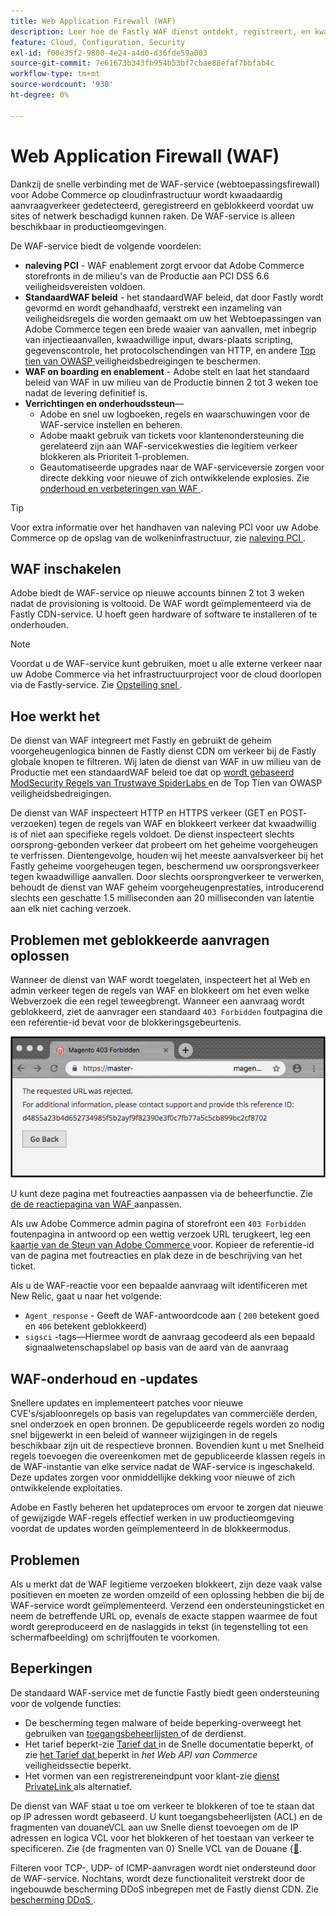 ```yaml
---
title: Web Application Firewall (WAF)
description: Leer hoe de Fastly WAF dienst ontdekt, registreert, en kwaadwillig verzoekverkeer blokkeert alvorens het het netwerk of de plaatsen van Adobe Commerce kan beschadigen.
feature: Cloud, Configuration, Security
exl-id: f00e35f2-9800-4e24-a4d0-d36fde59a003
source-git-commit: 7e61673b343fb954b53bf7cbae88efaf7bbfab4c
workflow-type: tm+mt
source-wordcount: '930'
ht-degree: 0%

---
```


# Web Application Firewall (WAF)

Dankzij de snelle verbinding met de WAF-service (webtoepassingsfirewall) voor Adobe Commerce op cloudinfrastructuur wordt kwaadaardig aanvraagverkeer gedetecteerd, geregistreerd en geblokkeerd voordat uw sites of netwerk beschadigd kunnen raken. De WAF-service is alleen beschikbaar in productieomgevingen.

De WAF-service biedt de volgende voordelen:

- **naleving PCI** - WAF enablement zorgt ervoor dat Adobe Commerce storefronts in de milieu&#39;s van de Productie aan PCI DSS 6.6 veiligheidsvereisten voldoen.
- **StandaardWAF beleid** - het standaardWAF beleid, dat door Fastly wordt gevormd en wordt gehandhaafd, verstrekt een inzameling van veiligheidsregels die worden gemaakt om uw het Webtoepassingen van Adobe Commerce tegen een brede waaier van aanvallen, met inbegrip van injectieaanvallen, kwaadwillige input, dwars-plaats scripting, gegevenscontrole, het protocolschendingen van HTTP, en andere [ Top tien van OWASP ](https://owasp.org/www-project-top-ten/) veiligheidsbedreigingen te beschermen.
- **WAF on boarding en enablement** - Adobe stelt en laat het standaard beleid van WAF in uw milieu van de Productie binnen 2 tot 3 weken toe nadat de levering definitief is.
- **Verrichtingen en onderhoudssteun**—
   - Adobe en snel uw logboeken, regels en waarschuwingen voor de WAF-service instellen en beheren.
   - Adobe maakt gebruik van tickets voor klantenondersteuning die gerelateerd zijn aan WAF-servicekwesties die legitiem verkeer blokkeren als Prioriteit 1-problemen.
   - Geautomatiseerde upgrades naar de WAF-serviceversie zorgen voor directe dekking voor nieuwe of zich ontwikkelende explosies. Zie [ onderhoud en verbeteringen van WAF ](#waf-maintenance-and-updates).

>[!TIP]
>
>Voor extra informatie over het handhaven van naleving PCI voor uw Adobe Commerce op de opslag van de wolkeninfrastructuur, zie [ naleving PCI ](https://business.adobe.com/products/magento/pci-compliance.html).

## WAF inschakelen

Adobe biedt de WAF-service op nieuwe accounts binnen 2 tot 3 weken nadat de provisioning is voltooid. De WAF wordt geïmplementeerd via de Fastly CDN-service. U hoeft geen hardware of software te installeren of te onderhouden.

>[!NOTE]
>
>Voordat u de WAF-service kunt gebruiken, moet u alle externe verkeer naar uw Adobe Commerce via het infrastructuurproject voor de cloud doorlopen via de Fastly-service. Zie [ Opstelling snel ](fastly-configuration.md).

## Hoe werkt het

De dienst van WAF integreert met Fastly en gebruikt de geheim voorgeheugenlogica binnen de Fastly dienst CDN om verkeer bij de Fastly globale knopen te filtreren. Wij laten de dienst van WAF in uw milieu van de Productie met een standaardWAF beleid toe dat op [ wordt gebaseerd ModSecurity Regels van Trustwave SpiderLabs ](https://github.com/owasp-modsecurity/ModSecurity) en de Top Tien van OWASP veiligheidsbedreigingen.

De dienst van WAF inspecteert HTTP en HTTPS verkeer (GET en POST- verzoeken) tegen de regels van WAF en blokkeert verkeer dat kwaadwillig is of niet aan specifieke regels voldoet. De dienst inspecteert slechts oorsprong-gebonden verkeer dat probeert om het geheime voorgeheugen te verfrissen. Dientengevolge, houden wij het meeste aanvalsverkeer bij het Fastly geheime voorgeheugen tegen, beschermend uw oorsprongsverkeer tegen kwaadwillige aanvallen. Door slechts oorsprongverkeer te verwerken, behoudt de dienst van WAF geheim voorgeheugenprestaties, introducerend slechts een geschatte 1.5 milliseconden aan 20 milliseconden van latentie aan elk niet caching verzoek.

## Problemen met geblokkeerde aanvragen oplossen

Wanneer de dienst van WAF wordt toegelaten, inspecteert het al Web en admin verkeer tegen de regels van WAF en blokkeert om het even welke Webverzoek die een regel teweegbrengt. Wanneer een aanvraag wordt geblokkeerd, ziet de aanvrager een standaard `403 Forbidden` foutpagina die een referentie-id bevat voor de blokkeringsgebeurtenis.

![ de foutenpagina van WAF ](../../assets/cdn/fastly-waf-403-error.png)

U kunt deze pagina met foutreacties aanpassen via de beheerfunctie. Zie [ de de reactiepagina van WAF ](fastly-custom-response.md#customize-the-waf-error-page) aanpassen.

Als uw Adobe Commerce admin pagina of storefront een `403 Forbidden` foutenpagina in antwoord op een wettig verzoek URL terugkeert, leg een [ kaartje van de Steun van Adobe Commerce ](https://experienceleague.adobe.com/en/docs/commerce-knowledge-base/kb/help-center-guide/magento-help-center-user-guide#support-case) voor. Kopieer de referentie-id van de pagina met foutreacties en plak deze in de beschrijving van het ticket.

Als u de WAF-reactie voor een bepaalde aanvraag wilt identificeren met New Relic, gaat u naar het volgende:

- `Agent_response` - Geeft de WAF-antwoordcode aan ( `200` betekent goed en `406` betekent geblokkeerd)
- `sigsci` -tags—Hiermee wordt de aanvraag gecodeerd als een bepaald signaalwetenschapslabel op basis van de aard van de aanvraag

## WAF-onderhoud en -updates

Snellere updates en implementeert patches voor nieuwe CVE&#39;s/sjabloonregels op basis van regelupdates van commerciële derden, snel onderzoek en open bronnen. De gepubliceerde regels worden zo nodig snel bijgewerkt in een beleid of wanneer wijzigingen in de regels beschikbaar zijn uit de respectieve bronnen. Bovendien kunt u met Snelheid regels toevoegen die overeenkomen met de gepubliceerde klassen regels in de WAF-instantie van elke service nadat de WAF-service is ingeschakeld. Deze updates zorgen voor onmiddellijke dekking voor nieuwe of zich ontwikkelende exploitaties.

Adobe en Fastly beheren het updateproces om ervoor te zorgen dat nieuwe of gewijzigde WAF-regels effectief werken in uw productieomgeving voordat de updates worden geïmplementeerd in de blokkeermodus.

## Problemen

Als u merkt dat de WAF legitieme verzoeken blokkeert, zijn deze vaak valse positieven en moeten ze worden omzeild of een oplossing hebben die bij de WAF-service wordt geïmplementeerd. Verzend een ondersteuningsticket en neem de betreffende URL op, evenals de exacte stappen waarmee de fout wordt gereproduceerd en de naslaggids in tekst (in tegenstelling tot een schermafbeelding) om schrijffouten te voorkomen.

## Beperkingen

De standaard WAF-service met de functie Fastly biedt geen ondersteuning voor de volgende functies:

- De bescherming tegen malware of beide beperking-overweegt het gebruiken van [ toegangsbeheerlijsten ](./fastly-vcl-allowlist.md) of de derdienst.
- Het tarief beperkt-zie [ Tarief dat ](https://github.com/fastly/fastly-magento2/blob/master/Documentation/Guides/RATE-LIMITING.md) in de Snelle documentatie beperkt, of zie [ het Tarief dat ](https://developer.adobe.com/commerce/webapi/get-started/rate-limiting/) beperkt in _het Web API van Commerce_ veiligheidssectie beperkt.
- Het vormen van een registrereneindpunt voor klant-zie [ dienst PrivateLink ](../development/privatelink-service.md) als alternatief.

De dienst van WAF staat u toe om verkeer te blokkeren of toe te staan dat op IP adressen wordt gebaseerd. U kunt toegangsbeheerlijsten (ACL) en de fragmenten van douaneVCL aan uw Snelle dienst toevoegen om de IP adressen en logica VCL voor het blokkeren of het toestaan van verkeer te specificeren. Zie {de fragmenten van 0} Snelle VCL van de Douane &lbrace;[&#128279;](fastly-vcl-custom-snippets.md).

Filteren voor TCP-, UDP- of ICMP-aanvragen wordt niet ondersteund door de WAF-service. Nochtans, wordt deze functionaliteit verstrekt door de ingebouwde bescherming DDoS inbegrepen met de Fastly dienst CDN. Zie [ bescherming DDoS ](fastly.md#ddos-protection).
